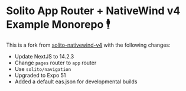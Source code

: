# Solito App Router + NativeWind v4 Example Monorepo 🕴
This is a fork from [solito-nativewind-v4](https://github.com/mikevocalz/solito-nativewind-v4) with the following changes:
- Update NextJS to 14.2.3
- Change `pages` router to `app` router
- Use `solito/navigation`
- Upgraded to Expo 51
- Added a default eas.json for developmental builds

